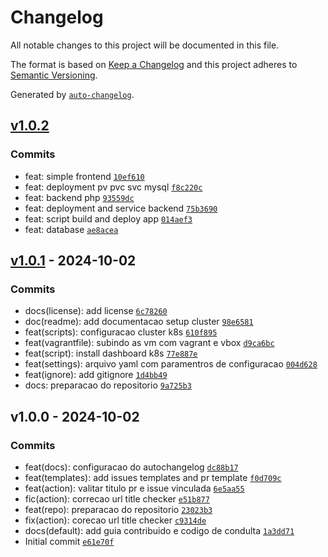 # Changelog

All notable changes to this project will be documented in this file.

The format is based on [Keep a Changelog](https://keepachangelog.com/en/1.0.0/)
and this project adheres to [Semantic Versioning](https://semver.org/spec/v2.0.0.html).

Generated by [`auto-changelog`](https://github.com/CookPete/auto-changelog).

## [v1.0.2](https://github.com/leoviana00/dio-dp-k8s-deploy-app/compare/v1.0.1...v1.0.2)

### Commits

- feat: simple frontend [`10ef610`](https://github.com/leoviana00/dio-dp-k8s-deploy-app/commit/10ef61079dcd0c6d709ab3e99e90b624fe4bc50d)
- feat: deployment pv pvc svc mysql [`f8c220c`](https://github.com/leoviana00/dio-dp-k8s-deploy-app/commit/f8c220c859876cc366cc0408eec19d6d4321702c)
- feat: backend php [`93559dc`](https://github.com/leoviana00/dio-dp-k8s-deploy-app/commit/93559dc8083d0d5941b5172cb16befa16f7a813e)
- feat: deployment and service backend [`75b3690`](https://github.com/leoviana00/dio-dp-k8s-deploy-app/commit/75b36900d0f99fe6910e9ce6c42fb8bc36103a1e)
- feat: script build and deploy app [`014aef3`](https://github.com/leoviana00/dio-dp-k8s-deploy-app/commit/014aef3ba62a30ae65235a8a2c57ce411f3f6926)
- feat: database [`ae8acea`](https://github.com/leoviana00/dio-dp-k8s-deploy-app/commit/ae8acea4c820615e7f18f8a27701af41a2c77f7f)

## [v1.0.1](https://github.com/leoviana00/dio-dp-k8s-deploy-app/compare/v1.0.0...v1.0.1) - 2024-10-02

### Commits

- docs(license): add license [`6c78260`](https://github.com/leoviana00/dio-dp-k8s-deploy-app/commit/6c7826020d2152ea9c68a20fa79c0e1896845b97)
- doc(readme): add documentacao setup cluster [`98e6581`](https://github.com/leoviana00/dio-dp-k8s-deploy-app/commit/98e6581ff90797298cc199302cc0636a2e96c14e)
- feat(scripts): configuracao cluster k8s [`610f895`](https://github.com/leoviana00/dio-dp-k8s-deploy-app/commit/610f8956e5f6d2a5277a230e4ef145a1f38e9960)
- feat(vagrantfile): subindo as vm com vagrant e vbox [`d9ca6bc`](https://github.com/leoviana00/dio-dp-k8s-deploy-app/commit/d9ca6bc2db79ea6d92cac5a3e62f751e933a2b91)
- feat(script): install dashboard k8s [`77e887e`](https://github.com/leoviana00/dio-dp-k8s-deploy-app/commit/77e887e852d06036760f087a7a348001ee09f4d0)
- feat(settings): arquivo yaml com paramentros de configuracao [`004d628`](https://github.com/leoviana00/dio-dp-k8s-deploy-app/commit/004d62848d72b6b8add07648cdc207f48382bf50)
- feat(ignore): add gitignore [`1d4bb49`](https://github.com/leoviana00/dio-dp-k8s-deploy-app/commit/1d4bb49a57b399e7357a4208c1340bc854a1e844)
- docs: preparacao do repositorio [`9a725b3`](https://github.com/leoviana00/dio-dp-k8s-deploy-app/commit/9a725b38c2617ef3877db4cbfe03bf40ed164871)

## v1.0.0 - 2024-10-02

### Commits

- feat(docs): configuracao do autochangelog [`dc88b17`](https://github.com/leoviana00/dio-dp-k8s-deploy-app/commit/dc88b171dd7cfc22ed21e08a67fce4a41b61c360)
- feat(templates): add issues templates and pr template [`f0d709c`](https://github.com/leoviana00/dio-dp-k8s-deploy-app/commit/f0d709ca1afa20fb0f011c86b2339fd795fea4dd)
- feat(action): valitar titulo pr e issue vinculada [`6e5aa55`](https://github.com/leoviana00/dio-dp-k8s-deploy-app/commit/6e5aa557723c437267fd01dd48677da09b6ecf91)
- fic(action): correcao url title checker [`e51b877`](https://github.com/leoviana00/dio-dp-k8s-deploy-app/commit/e51b877db338542ab0388abc5102468cc1768892)
- feat(repo): preparacao do repositorio [`23023b3`](https://github.com/leoviana00/dio-dp-k8s-deploy-app/commit/23023b39f60d74d0ad9a6089363513858fcd92c5)
- fix(action): corecao url title checker [`c9314de`](https://github.com/leoviana00/dio-dp-k8s-deploy-app/commit/c9314dee6c8cd50a34bbf94faa07685762965140)
- docs(default): add guia contribuido e codigo de condulta [`1a3dd71`](https://github.com/leoviana00/dio-dp-k8s-deploy-app/commit/1a3dd71c1c6354922c9594fc03687fba225eeed6)
- Initial commit [`e61e70f`](https://github.com/leoviana00/dio-dp-k8s-deploy-app/commit/e61e70fbc2819bdacea4211958b0ec474a1a66ec)
